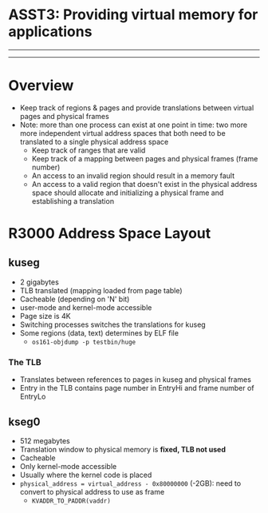 <h1>ASST3: Providing virtual memory for applications</h1>

---


---

# Overview
- Keep track of regions & pages and provide translations between virtual pages and physical frames
- Note: more than one process can exist at one point in time: two more more independent virtual address spaces that both need to be translated to a single physical address space
  - Keep track of ranges that are valid
  - Keep track of a mapping between pages and physical frames (frame number)
  - An access to an invalid region should result in a memory fault
  - An access to a valid region that doesn't exist in the physical address space should allocate and initializing a physical frame and establishing a translation

# R3000 Address Space Layout
## kuseg
- 2 gigabytes
- TLB translated (mapping loaded from page table)
- Cacheable (depending on 'N' bit)
- user-mode and kernel-mode accessible
- Page size is 4K
- Switching processes switches the translations for kuseg
- Some regions (data, text) determines by ELF file 
  - `os161-objdump -p testbin/huge`

### The TLB
- Translates between references to pages in kuseg and physical frames
- Entry in the TLB contains page number in EntryHi and frame number of EntryLo

## kseg0
- 512 megabytes
- Translation window to physical memory is **fixed, TLB not used**
- Cacheable
- Only kernel-mode accessible
- Usually where the kernel code is placed
- `physical_address = virtual_address - 0x80000000` (-2GB): need to convert to physical address to use as frame
  - `KVADDR_TO_PADDR(vaddr)`

